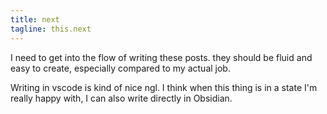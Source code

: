 ```yaml
---
title: next
tagline: this.next
---
```


I need to get into the flow of writing these posts. they should be fluid and easy to create, especially compared to my actual job.

Writing in vscode is kind of nice ngl. I think when this thing is in a state I'm really happy with, I can also write directly in Obsidian.